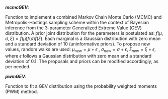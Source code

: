 
***mcmcGEV***: 

Function to implement a combined Markov Chain Monte Carlo (MCMC) and Metropolis-Hastings sampling scheme within the context of Bayesian inference from the 3-parameter Generalized Extreme Value (GEV) distribution. A prior joint distribution for the parameters is postulated as: $f(\mu,\sigma,\xi)=f(\mu)f(\sigma)f(\xi)$. Each marginal is a Gaussian distribution with zero mean and a standard deviation of 10 (uninformative priors). To propose new values, random walks are used: $\mu_{new}=\mu+\epsilon$ , $\sigma_{new}=\sigma+\epsilon$, $\xi_{new}=\xi+\epsilon$, where $\epsilon$ follows a Gaussian distribution with zero mean and a standard deviation of 0.1. The proposals and priors can be modified accordingly, as per needed.

***pwmGEV***:

Function to fit a GEV distribution using the probability weighted moments (PWM) method.
